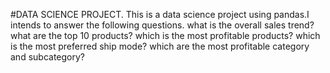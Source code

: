 #DATA SCIENCE PROJECT.
This is a data science project using pandas.I intends to answer the following questions.
what is the overall sales trend?
what are the top 10 products?
which is the most profitable products?
which is the most preferred ship mode?
which are the most profitable category and subcategory?
